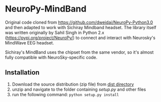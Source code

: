 # NeuroPy-MindBand

Original code cloned from https://github.com/dweidai/NeuroPy-Python3.0 and then adapted to work with Sichiray Mindband headset. The library itself was written originally by Sahil Singh in Python 2.x (https://pypi.org/project/NeuroPy/) to connect and interact with Neurosky's MindWave EEG headset.

Sichiray's MindBand uses the chipset from the same vendor, so it's almost fully compatible with NeuroSky-specific code.

## Installation

1. Download the source distribution (zip file) from [dist directory](https://github.com/LazaUK/NeuroPy-MindBand/archive/master.zip) 
2. unzip and navigate to the folder containing _setup.py_ and other files 
3. run the following command: 
`python setup.py install` 
